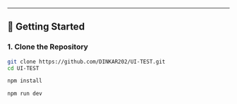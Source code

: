 
---

## 🚀 Getting Started

### 1. Clone the Repository

```bash
git clone https://github.com/DINKAR202/UI-TEST.git
cd UI-TEST

npm install

npm run dev
